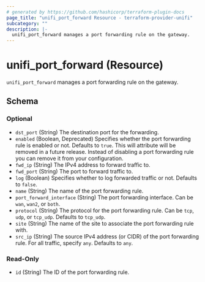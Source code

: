 ```yaml
---
# generated by https://github.com/hashicorp/terraform-plugin-docs
page_title: "unifi_port_forward Resource - terraform-provider-unifi"
subcategory: ""
description: |-
  unifi_port_forward manages a port forwarding rule on the gateway.
---
```


# unifi_port_forward (Resource)

`unifi_port_forward` manages a port forwarding rule on the gateway.



<!-- schema generated by tfplugindocs -->
## Schema

### Optional

- `dst_port` (String) The destination port for the forwarding.
- `enabled` (Boolean, Deprecated) Specifies whether the port forwarding rule is enabled or not. Defaults to `true`. This will attribute will be removed in a future release. Instead of disabling a port forwarding rule you can remove it from your configuration.
- `fwd_ip` (String) The IPv4 address to forward traffic to.
- `fwd_port` (String) The port to forward traffic to.
- `log` (Boolean) Specifies whether to log forwarded traffic or not. Defaults to `false`.
- `name` (String) The name of the port forwarding rule.
- `port_forward_interface` (String) The port forwarding interface. Can be `wan`, `wan2`, or `both`.
- `protocol` (String) The protocol for the port forwarding rule. Can be `tcp`, `udp`, or `tcp_udp`. Defaults to `tcp_udp`.
- `site` (String) The name of the site to associate the port forwarding rule with.
- `src_ip` (String) The source IPv4 address (or CIDR) of the port forwarding rule. For all traffic, specify `any`. Defaults to `any`.

### Read-Only

- `id` (String) The ID of the port forwarding rule.
